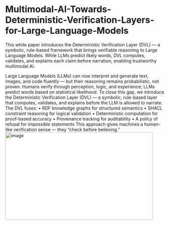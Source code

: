 # Multimodal-AI-Towards-Deterministic-Verification-Layers-for-Large-Language-Models
This white paper introduces the Deterministic Verification Layer (DVL) — a symbolic, rule-based framework that brings verifiable reasoning to Large Language Models. While LLMs predict likely words, DVL computes, validates, and explains each claim before narration, enabling trustworthy multimodal AI.

Large Language Models (LLMs) can now interpret and generate text, images, and code fluently — but their reasoning remains probabilistic, not proven.
Humans verify through perception, logic, and experience; LLMs predict words based on statistical likelihood.
To close this gap, we introduce the Deterministic Verification Layer (DVL) — a symbolic, rule-based layer that computes, validates, and explains before the LLM is allowed to narrate.
The DVL fuses:
•	RDF knowledge graphs for structured semantics
•	SHACL constraint reasoning for logical validation
•	Deterministic computation for proof-based accuracy
•	Provenance tracking for auditability
•	A policy of refusal for impossible statements
This approach gives machines a human-like verification sense — they “check before believing.”
<img width="468" height="278" alt="image" src="https://github.com/user-attachments/assets/665ce4a1-0b5f-47d1-a7b3-8fc37735ae83" />

